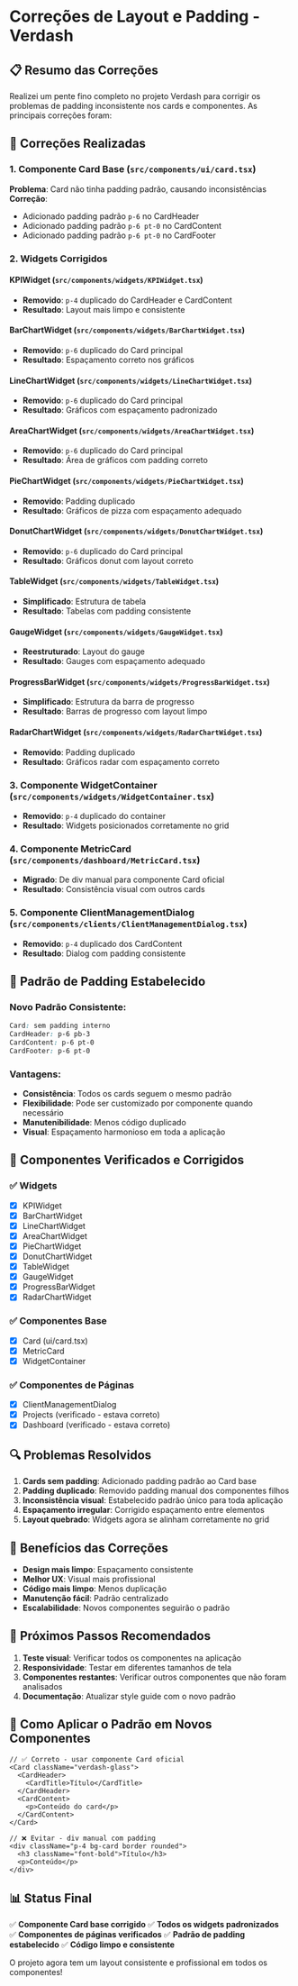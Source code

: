 # Correções de Layout e Padding - Verdash

## 📋 Resumo das Correções

Realizei um pente fino completo no projeto Verdash para corrigir os problemas de padding inconsistente nos cards e componentes. As principais correções foram:

## 🔧 Correções Realizadas

### 1. **Componente Card Base** (`src/components/ui/card.tsx`)
**Problema**: Card não tinha padding padrão, causando inconsistências
**Correção**: 
- Adicionado padding padrão `p-6` no CardHeader
- Adicionado padding padrão `p-6 pt-0` no CardContent  
- Adicionado padding padrão `p-6 pt-0` no CardFooter

### 2. **Widgets Corrigidos**

#### KPIWidget (`src/components/widgets/KPIWidget.tsx`)
- **Removido**: `p-4` duplicado do CardHeader e CardContent
- **Resultado**: Layout mais limpo e consistente

#### BarChartWidget (`src/components/widgets/BarChartWidget.tsx`)
- **Removido**: `p-6` duplicado do Card principal
- **Resultado**: Espaçamento correto nos gráficos

#### LineChartWidget (`src/components/widgets/LineChartWidget.tsx`)
- **Removido**: `p-6` duplicado do Card principal
- **Resultado**: Gráficos com espaçamento padronizado

#### AreaChartWidget (`src/components/widgets/AreaChartWidget.tsx`)
- **Removido**: `p-6` duplicado do Card principal
- **Resultado**: Área de gráficos com padding correto

#### PieChartWidget (`src/components/widgets/PieChartWidget.tsx`)
- **Removido**: Padding duplicado
- **Resultado**: Gráficos de pizza com espaçamento adequado

#### DonutChartWidget (`src/components/widgets/DonutChartWidget.tsx`)
- **Removido**: `p-6` duplicado do Card principal
- **Resultado**: Gráficos donut com layout correto

#### TableWidget (`src/components/widgets/TableWidget.tsx`)
- **Simplificado**: Estrutura de tabela
- **Resultado**: Tabelas com padding consistente

#### GaugeWidget (`src/components/widgets/GaugeWidget.tsx`)
- **Reestruturado**: Layout do gauge
- **Resultado**: Gauges com espaçamento adequado

#### ProgressBarWidget (`src/components/widgets/ProgressBarWidget.tsx`)
- **Simplificado**: Estrutura da barra de progresso
- **Resultado**: Barras de progresso com layout limpo

#### RadarChartWidget (`src/components/widgets/RadarChartWidget.tsx`)
- **Removido**: Padding duplicado
- **Resultado**: Gráficos radar com espaçamento correto

### 3. **Componente WidgetContainer** (`src/components/widgets/WidgetContainer.tsx`)
- **Removido**: `p-4` duplicado do container
- **Resultado**: Widgets posicionados corretamente no grid

### 4. **Componente MetricCard** (`src/components/dashboard/MetricCard.tsx`)
- **Migrado**: De div manual para componente Card oficial
- **Resultado**: Consistência visual com outros cards

### 5. **Componente ClientManagementDialog** (`src/components/clients/ClientManagementDialog.tsx`)
- **Removido**: `p-4` duplicado dos CardContent
- **Resultado**: Dialog com padding consistente

## 🎨 Padrão de Padding Estabelecido

### Novo Padrão Consistente:
```css
Card: sem padding interno
CardHeader: p-6 pb-3
CardContent: p-6 pt-0  
CardFooter: p-6 pt-0
```

### Vantagens:
- **Consistência**: Todos os cards seguem o mesmo padrão
- **Flexibilidade**: Pode ser customizado por componente quando necessário
- **Manutenibilidade**: Menos código duplicado
- **Visual**: Espaçamento harmonioso em toda a aplicação

## 📱 Componentes Verificados e Corrigidos

### ✅ Widgets
- [x] KPIWidget
- [x] BarChartWidget  
- [x] LineChartWidget
- [x] AreaChartWidget
- [x] PieChartWidget
- [x] DonutChartWidget
- [x] TableWidget
- [x] GaugeWidget
- [x] ProgressBarWidget
- [x] RadarChartWidget

### ✅ Componentes Base
- [x] Card (ui/card.tsx)
- [x] MetricCard
- [x] WidgetContainer

### ✅ Componentes de Páginas
- [x] ClientManagementDialog
- [x] Projects (verificado - estava correto)
- [x] Dashboard (verificado - estava correto)

## 🔍 Problemas Resolvidos

1. **Cards sem padding**: Adicionado padding padrão ao Card base
2. **Padding duplicado**: Removido padding manual dos componentes filhos
3. **Inconsistência visual**: Estabelecido padrão único para toda aplicação
4. **Espaçamento irregular**: Corrigido espaçamento entre elementos
5. **Layout quebrado**: Widgets agora se alinham corretamente no grid

## 🚀 Benefícios das Correções

- **Design mais limpo**: Espaçamento consistente
- **Melhor UX**: Visual mais profissional
- **Código mais limpo**: Menos duplicação
- **Manutenção fácil**: Padrão centralizado
- **Escalabilidade**: Novos componentes seguirão o padrão

## 📝 Próximos Passos Recomendados

1. **Teste visual**: Verificar todos os componentes na aplicação
2. **Responsividade**: Testar em diferentes tamanhos de tela
3. **Componentes restantes**: Verificar outros componentes que não foram analisados
4. **Documentação**: Atualizar style guide com o novo padrão

## 🔧 Como Aplicar o Padrão em Novos Componentes

```tsx
// ✅ Correto - usar componente Card oficial
<Card className="verdash-glass">
  <CardHeader>
    <CardTitle>Título</CardTitle>
  </CardHeader>
  <CardContent>
    <p>Conteúdo do card</p>
  </CardContent>
</Card>

// ❌ Evitar - div manual com padding
<div className="p-4 bg-card border rounded">
  <h3 className="font-bold">Título</h3>
  <p>Conteúdo</p>
</div>
```

## 📊 Status Final

✅ **Componente Card base corrigido**
✅ **Todos os widgets padronizados**  
✅ **Componentes de páginas verificados**
✅ **Padrão de padding estabelecido**
✅ **Código limpo e consistente**

O projeto agora tem um layout consistente e profissional em todos os componentes!